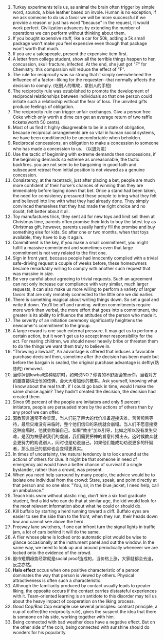 1. Turkey experiments tells us, as animal the brain often trigger by simple word, sounds, a blue leather based on invole. Human is no exception, if we ask someone to do us a favor we will be more successful if we provide a reason or just has word "because" in the request, it would work perfect. Civilization advances by extending the number of operations we can perform without thinking about them.
2. If you bought expensive stuff, like a car for 50k, adding a 5k small package won't make you feel expensive even though that package won't worth that much.
3. If you are a salespeople, present the expensive item first.
4. A letter from college student, show all the terrible things happen to her, concussion, skull fracture, infected. At the end, she just got "F" for Chemistry. this comparsion will reduce the effect of "F".
5. The rule for reciprocity was so strong that it simply overwhelmed the influence of a factor--liking for the requester--that normally affects the decision to comply. (吃别人的嘴软，拿别人的手短)
6. The reciprocity rule was established to promote the development of reciprocal relationships between individuals so that one person could initiate such a relatioship without the fear of loss. The univited gifts produce feelings of obligation.
7. The reciprocity rule can trigger unfair exchanges. Give a person free Coke which only worth a dime can get an average return of two raffle tickets(worth 50 cents). 
8. Most of us find it highly disagreeable to be in a state of obligation, because reciprocal arrangements are so vital in human social systems, we have been conditioned to be uncomfortable when beholden. 
9. Reciprocal concessions, an obligation to make a concession to someone who has made a concession to us. （以退为进）
10. Use the tactic of beginning with extreme demands then concessions, if the beginning demands so extreme as unreasonable, the tactic backfires. you are not seen to be bargaining in good faith and subsequent retreat from initial position is not viewed as a genuine concession. 
11. Consistency, at the racetrack, just after placing a bet, people are much more confident of their horse's chances of winning than they are immediately before laying down that bet. Once a stand had been taken, the need for consistency pressured these people to bring what they felt and believed into line with what they had already done. They simply convinced themselves that they had made the right choice and no doubt, felt better about it all. 
12. Toy manufactures trick, they sent ad for new toys and limit sell them at Christmas time, parents often promise their kids to buy the latest toy as Christmas gift, however, parents usually hardly fill the promise and buy something else for kids. So after one or two months, when that toys available, they have to buy it again. 
13. Commitment is the key, if you make a small commitment, you might fulfill a massive commitment and sometimes even that large commitment is not very related to the first one. 
14. Sign in front yard, because people had innocently complied with a trivial safe-driving request a couple of weeks before, these homeowners became remarkably willing to comply with another such request that was massive in size. 
15. Be very careful about agreeing to trivial requests. Such an agreement can not only increase our compliance with very similar, much larger requests, it can also make us more willing to perform a variety of larger favors that are only remotely connected to the little one we did earlier. 
16. There is something magical about writing things down. So set a goal and write it down. You'll be off and running. written commitments require more work than verbal, the more effort that goes into a commitment, the greater is its ability to influence the attitudes of the person who made it.
17. The severity of an initiation ceremony significantly heightens the newcomer's commitment to the group.
18. A large reward is one such external pressure. It may get us to perform a certain action, but it won't get us to accept inner responsibility for the act. For rearing children, we should never heavily bribe or threaten them to do the things we want them truly to believe in. 
19. "Throwing a lowball", An advantage is offered that induces a favorable purchase decisionl then, sometime after the decision has been made but before the bargain is sealed, the original purchase advantage is deftly(熟练的) removed. 
20. 当你掉到lowball这种陷阱时，如何说NO？你胃的不舒服会警示你，当着对方的面直接讲出他的伎俩，会大大增加你的概率。Ask yourself, knowing what I know about the real truth, if I could go back in time, would I make the same choice again? They hadn't created the decision, the decision had created them. 
21. Since 95 percent of the people are imitators and only 5 percent initiators, people are persuaded more by the actions of others than by any proof we can offer.
22. 邪教预言通常不会实现，当人们花了巨大的代价准备迎接灾难，苦苦煎熬等待，最后灾难没有来临时，整个他们信仰的系统就会崩塌。当人们不愿意接受这种崩塌时，他就会欺骗自己。如果“教主”加以引导，比如之所以没有发生灾难，是因为神感谢我们的虔诚，我们需要把神的旨意传播出去。这时候教众就会更努力的劝说别人，同时也是劝说自己。如果他们能成功劝说更多的怀疑者，那么自己的信仰也会变得更真实。
23. In times of uncertainty, the natural tendency is to look around at the actions of others for clue. It might be that someone in need of emergency aid would have a better chance of survival if a single bystander, rather than a crowd, was present. 
24. When you need help surround by many people, the advice would be to isolate one individual from the crowd: Stare, speak, and point directly at that person and no one else: "You, sir, in the blue jacket, I need help, call an ambulance."
25. Teach kids swim without plastic ring, don't hire a six foot graduate student, find a kid who can do that at similar age, the kid would look for the most relevant information about what he could or should do. 
26. Kill buffalo by starting a herd running toward a cliff. Buffalo eyes are easier to see the side than to the front, when they run, their heads down low and cannot see above the herd. 
27. Freeway lane switchers, if one car infront turn the signal lights in traffic jam, a lot of cars behind it will do the same. 
28. A flier whose plane is locked onto automatic pilot would be wise to glance occasionally at the instrument panel and out the window. In the same way, we need to look up and around periodically whenever we are locked onto the evidence of the crowd. 
29. 股市短期趋势经常就是social proof造成的，当价格上涨，大家就都会去追，反之亦然。 
30. **Halo effect** occus when one positive characteristic of a person dominates the way that person is viewed by others. Physical attractiveness is often such a characteristic. 
31. Although the familiarity produced by contact usually leads to greater liking, the opposite occurs if the contact carries distasteful experiences with it. Team-oriented learning is an antidote to this disorder may tell us about the heavy impact of cooperation on the liking process. 
32. Good Cop/Bad Cop example use several principles: contrast principle, a cup of coffee(the reciprocity rule), gives the suspect the idea that there is someone on his side, working together with him. 
33. Being connected with bad weather does have a negative effect. But on the other side of the coin, being connected with sunshine should do wonders for his popularity. 
